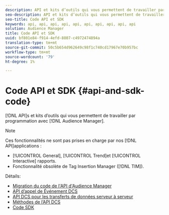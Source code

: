 ```yaml
---
description: API et kits d’outils qui vous permettent de travailler par programmation avec l’Audience Manager.
seo-description: API et kits d’outils qui vous permettent de travailler par programmation avec l’Audience Manager.
seo-title: Code API et SDK
keywords: api, api, api, api, api, api, api, api, api, api
solution: Audience Manager
title: Code API et SDK
uuid: bf801e84-f914-4efd-8807-c4972474894a
translation-type: tm+mt
source-git-commit: 50c5b654d962649c98f1c740cd17967e70b957bc
workflow-type: tm+mt
source-wordcount: '79'
ht-degree: 1%

---
```



# Code API et SDK {#api-and-sdk-code}

[!DNL API]s et kits d’outils qui vous permettent de travailler par programmation avec [!DNL Audience Manager].

>[!NOTE]
>
>Ces fonctionnalités ne sont pas prises en charge par nos [!DNL API]applications :
>
>* [!UICONTROL General], [!UICONTROL Trend]et [!UICONTROL Interactive] rapports.
>* Fonctionnalité obsolète de Tag Insertion Manager ([!DNL TIM]).


Détails:

* [Migration du code de l&#39;API d&#39;Audience Manager](api-swagger-migration.md)
* [API d’appel de Événement DCS](dcs-intro/dcs-event-calls/dcs-event-calls.md)
* [API DCS pour les transferts de données serveur à serveur](dcs-intro/dcs-s2s/dcs-s2s.md)
* [Méthodes de l’API DCS](dcs-intro/dcs-api-reference/dcs-api-methods.md)
* [Code SDK](/help/using/api/aam-sdk.md)
